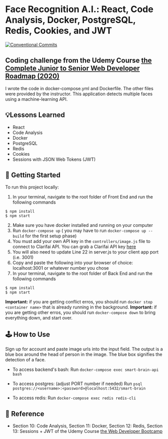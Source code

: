 # Face Recognition A.I.: React, Code Analysis, Docker, PostgreSQL, Redis, Cookies, and JWT
[![Conventional Commits](https://img.shields.io/badge/Conventional%20Commits-1.0.0-yellow.svg)](https://conventionalcommits.org)

## Coding challenge from the Udemy Course [the Complete Junior to Senior Web Developer Roadmap (2020)](https://www.udemy.com/course/the-complete-junior-to-senior-web-developer-roadmap/)
I wrote the code in docker-compose.yml and Dockerfile. The other files were provided by the instructor. This application detects multiple faces using a machine-learning API.

## 💡Lessons Learned
- React
- Code Analysis
- Docker
- PostgreSQL
- Redis
- Cookies
- Sessions with JSON Web Tokens (JWT)

## 🚀 Getting Started
To run this project locally:
1. In your terminal, navigate to the root folder of Front End and run the following commands
```
$ npm install
$ npm start
```
2. Make sure you have docker installed and running on your computer
3. Run `docker-compose up` ( you may have to run `docker-compose up --build` for the first setup phase)
4. You must add your own API key in the `controllers/image.js` file to connect to Clarifai API. You can grab a Clarifai API key [here](https://www.clarifai.com/)
5. You will also need to update Line 22 in server.js to your client app port (i.e. 3001)
6. Copy and paste the following into your browser of choice: localhost:3001 or whatever number you chose
7. In your terminal, navigate to the root folder of Back End and run the following commands
```
$ npm install
$ npm start
```

**Important:** if you are getting conflict erros, you should run `docker stop <container name>` that is already running in the background.
**Important:** if you are getting other erros, you should run `docker-compose down` to bring everything down, and start over.

## 🕹 How to Use
Sign up for account and paste image urls into the input field. The output is a blue box around the head of person in the image. The blue box signifies the detection of a face.

- To access backend's bash:
Run `docker-compose exec smart-brain-api bash`

- To access postgres: (adjust PORT number if needed)
Run  `psql postgres://<username>:<password>@localhost:5432/smart-brain`

- To access redis:
Run `docker-compose exec redis redis-cli`

## 📣 Reference
- Section 10: Code Analysis, Section 11: Docker, Section 12: Redis, Section 13: Sessions + JWT of the Udemy Course [the Web Developer Bootcamp](https://www.udemy.com/course/the-web-developer-bootcamp/)